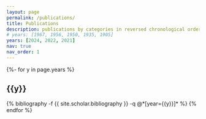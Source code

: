 ```yaml
---
layout: page
permalink: /publications/
title: Publications
description: publications by categories in reversed chronological order. generated by jekyll-scholar.
# years: [1967, 1956, 1950, 1935, 1905]
years: [2024, 2022, 2021]
nav: true
nav_order: 1
---
```

<!-- _pages/publications.md -->
<div class="publications">

{%- for y in page.years %}
  <h2 class="year">{{y}}</h2>
  {% bibliography -f {{ site.scholar.bibliography }} -q @*[year={{y}}]* %}
{% endfor %}

</div>
